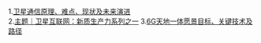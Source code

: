1.[卫星通信原理、难点、现状及未来演进](https://mp.weixin.qq.com/s/y1TuSto20rjCu7xXG52hnA)  
2.[主题｜卫星互联网：新质生产力系列之一](https://mp.weixin.qq.com/s/7esT6PAMoviOAIhceAeNsA) 
3.[6G天地一体愿景目标、关键技术及路径](https://mp.weixin.qq.com/s/OVRm8TcUvxtTuHMXRyRqBA) 

